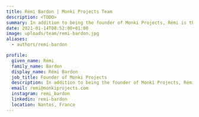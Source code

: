 ```yaml
---
title: Rémi Bardon | Monki Projects Team
description: <TODO>
summary: In addition to being the founder of Monki Projects, Rémi is the main – and only – developer.
date: 2021-01-14T08:52:00+01:00
image: uploads/team/remi-bardon.jpg
aliases:
  - authors/remi-bardon

profile:
  given_name: Rémi
  family_name: Bardon
  display_name: Rémi Bardon
  job_title: Founder of Monki Projects
  description: In addition to being the founder of Monki Projects, Rémi is the main – and only – developer.
  email: remi@monkiprojects.com
  instagram: remi_bardon
  linkedin: remi-bardon
  location: Nantes, France
---
```

